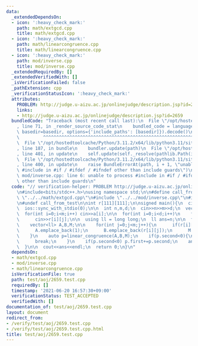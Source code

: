 ```yaml
---
data:
  _extendedDependsOn:
  - icon: ':heavy_check_mark:'
    path: math/extgcd.cpp
    title: math/extgcd.cpp
  - icon: ':heavy_check_mark:'
    path: math/linearcongruence.cpp
    title: math/linearcongruence.cpp
  - icon: ':heavy_check_mark:'
    path: mod/inverse.cpp
    title: mod/inverse.cpp
  _extendedRequiredBy: []
  _extendedVerifiedWith: []
  _isVerificationFailed: false
  _pathExtension: cpp
  _verificationStatusIcon: ':heavy_check_mark:'
  attributes:
    PROBLEM: http://judge.u-aizu.ac.jp/onlinejudge/description.jsp?id=2659
    links:
    - http://judge.u-aizu.ac.jp/onlinejudge/description.jsp?id=2659
  bundledCode: "Traceback (most recent call last):\n  File \"/opt/hostedtoolcache/Python/3.11.2/x64/lib/python3.11/site-packages/onlinejudge_verify/documentation/build.py\"\
    , line 71, in _render_source_code_stat\n    bundled_code = language.bundle(stat.path,\
    \ basedir=basedir, options={'include_paths': [basedir]}).decode()\n          \
    \         ^^^^^^^^^^^^^^^^^^^^^^^^^^^^^^^^^^^^^^^^^^^^^^^^^^^^^^^^^^^^^^^^^^^^^^^^^^^^^^^^^\n\
    \  File \"/opt/hostedtoolcache/Python/3.11.2/x64/lib/python3.11/site-packages/onlinejudge_verify/languages/cplusplus.py\"\
    , line 187, in bundle\n    bundler.update(path)\n  File \"/opt/hostedtoolcache/Python/3.11.2/x64/lib/python3.11/site-packages/onlinejudge_verify/languages/cplusplus_bundle.py\"\
    , line 401, in update\n    self.update(self._resolve(pathlib.Path(included), included_from=path))\n\
    \  File \"/opt/hostedtoolcache/Python/3.11.2/x64/lib/python3.11/site-packages/onlinejudge_verify/languages/cplusplus_bundle.py\"\
    , line 400, in update\n    raise BundleErrorAt(path, i + 1, \"unable to process\
    \ #include in #if / #ifdef / #ifndef other than include guards\")\nonlinejudge_verify.languages.cplusplus_bundle.BundleErrorAt:\
    \ mod/inverse.cpp: line 6: unable to process #include in #if / #ifdef / #ifndef\
    \ other than include guards\n"
  code: "// verification-helper: PROBLEM http://judge.u-aizu.ac.jp/onlinejudge/description.jsp?id=2659\n\
    \n#include<bits/stdc++.h>\nusing namespace std;\n\n#define call_from_test\n#include\
    \ \"../../math/extgcd.cpp\"\n#include \"../../mod/inverse.cpp\"\n#include \"../../math/linearcongruence.cpp\"\
    \n#undef call_from_test\n\nint r[111][111];\n\nsigned main(){\n  cin.tie(0);\n\
    \  ios::sync_with_stdio(0);\n\n  int n,m,d;\n  cin>>n>>m>>d;\n  vector<int> a(m);\n\
    \  for(int i=0;i<m;i++) cin>>a[i];\n\n  for(int i=0;i<d;i++)\n    for(int j=0;j<m;j++)\n\
    \      cin>>r[i][j];\n\n  using ll = long long;\n  ll ans=n;\n\n  for(int i=0;i<d;i++){\n\
    \    vector<ll> A,B,M;\n\n    for(int j=0;j<m;j++){\n      if(r[i][j]<0) continue;\n\
    \      A.emplace_back(1);\n      B.emplace_back(r[i][j]);\n      M.emplace_back(a[j]);\n\
    \    }\n    auto p=linear_congruence(A,B,M);\n    if(p.second<0){\n      ans=-1;\n\
    \      break;\n    }\n    if(p.second<0) p.first+=p.second;\n    ans=(ans-p.first)/p.second*p.second+p.first;\n\
    \  }\n\n  cout<<ans<<endl;\n  return 0;\n}\n"
  dependsOn:
  - math/extgcd.cpp
  - mod/inverse.cpp
  - math/linearcongruence.cpp
  isVerificationFile: true
  path: test/aoj/2659.test.cpp
  requiredBy: []
  timestamp: '2021-06-20 16:57:30+09:00'
  verificationStatus: TEST_ACCEPTED
  verifiedWith: []
documentation_of: test/aoj/2659.test.cpp
layout: document
redirect_from:
- /verify/test/aoj/2659.test.cpp
- /verify/test/aoj/2659.test.cpp.html
title: test/aoj/2659.test.cpp
---
```

